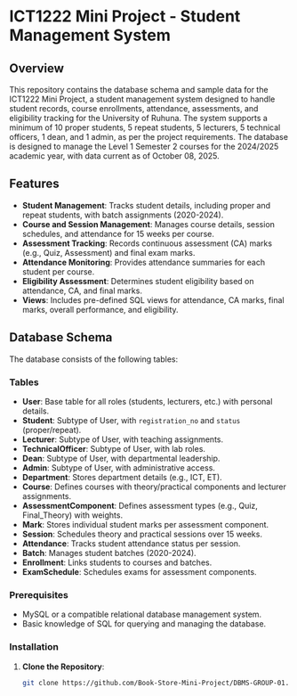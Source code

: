 # ICT1222 Mini Project - Student Management System

## Overview
This repository contains the database schema and sample data for the ICT1222 Mini Project, a student management system designed to handle student records, course enrollments, attendance, assessments, and eligibility tracking for the University of Ruhuna. The system supports a minimum of 10 proper students, 5 repeat students, 5 lecturers, 5 technical officers, 1 dean, and 1 admin, as per the project requirements. The database is designed to manage the Level 1 Semester 2 courses for the 2024/2025 academic year, with data current as of October 08, 2025.

## Features
- **Student Management**: Tracks student details, including proper and repeat students, with batch assignments (2020-2024).
- **Course and Session Management**: Manages course details, session schedules, and attendance for 15 weeks per course.
- **Assessment Tracking**: Records continuous assessment (CA) marks (e.g., Quiz, Assessment) and final exam marks.
- **Attendance Monitoring**: Provides attendance summaries for each student per course.
- **Eligibility Assessment**: Determines student eligibility based on attendance, CA, and final marks.
- **Views**: Includes pre-defined SQL views for attendance, CA marks, final marks, overall performance, and eligibility.

## Database Schema
The database consists of the following tables:

### Tables
- **User**: Base table for all roles (students, lecturers, etc.) with personal details.
- **Student**: Subtype of User, with `registration_no` and `status` (proper/repeat).
- **Lecturer**: Subtype of User, with teaching assignments.
- **TechnicalOfficer**: Subtype of User, with lab roles.
- **Dean**: Subtype of User, with departmental leadership.
- **Admin**: Subtype of User, with administrative access.
- **Department**: Stores department details (e.g., ICT, ET).
- **Course**: Defines courses with theory/practical components and lecturer assignments.
- **AssessmentComponent**: Defines assessment types (e.g., Quiz, Final_Theory) with weights.
- **Mark**: Stores individual student marks per assessment component.
- **Session**: Schedules theory and practical sessions over 15 weeks.
- **Attendance**: Tracks student attendance status per session.
- **Batch**: Manages student batches (2020-2024).
- **Enrollment**: Links students to courses and batches.
- **ExamSchedule**: Schedules exams for assessment components.

### Prerequisites
- MySQL or a compatible relational database management system.
- Basic knowledge of SQL for querying and managing the database.

### Installation
1. **Clone the Repository**:
   ```bash
   git clone https://github.com/Book-Store-Mini-Project/DBMS-GROUP-01.git
   